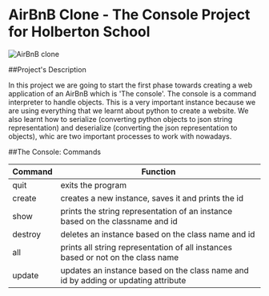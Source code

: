# AirBnB Clone - The Console Project for Holberton School

![AirBnB clone](https://holbertonintranet.s3.amazonaws.com/uploads/medias/2018/6/65f4a1dd9c51265f49d0.png?X-Amz-Algorithm=AWS4-HMAC-SHA256&X-Amz-Credential=AKIARDDGGGOU5BHMTQX4%2F20221016%2Fus-east-1%2Fs3%2Faws4_request&X-Amz-Date=20221016T182203Z&X-Amz-Expires=86400&X-Amz-SignedHeaders=host&X-Amz-Signature=6db7505a099c8c4e259bb06068930e0b002240ecddd28c3f07a38d51fd30627c)

##Project's Description

In this project we are going to start the first phase towards creating a web application of an AirBnB which is 'The console'. The console is a command interpreter to handle objects. This is a very important instance because we are using everything that we learnt about python to create a website. We also learnt how to serialize (converting python objects to json string representation) and deserialize (converting the json representation to objects), whic are two important processes to work with nowadays.

##The Console: Commands

| Command | Function |
| ------ | ------ |
| quit | exits the program |
| create | creates a new instance, saves it and prints the id|
| show | prints the string representation of an instance based on the classname and id |
| destroy | deletes an instance based on the class name and id  |
| all | prints all string representation of all instances based or not on the class name|
| update | updates an instance based on the class name and id by adding or updating attribute |
